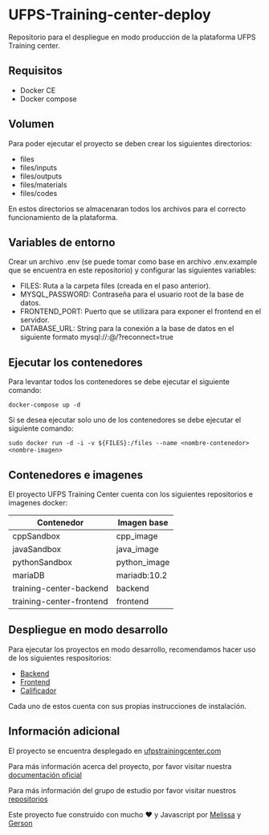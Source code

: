 # UFPS-Training-center-deploy

Repositorio para el despliegue en modo producción de la plataforma UFPS Training center.

## Requisitos 

- Docker CE
- Docker compose

## Volumen

Para poder ejecutar el proyecto se deben crear los siguientes directorios:

- files
- files/inputs
- files/outputs
- files/materials
- files/codes

En estos directorios se almacenaran todos los archivos para el correcto funcionamiento de la plataforma.

## Variables de entorno

Crear un archivo .env (se puede tomar como base en archivo .env.example que se encuentra en este repositorio) y configurar las siguientes variables:

- FILES: Ruta a la carpeta files (creada en el paso anterior).
- MYSQL_PASSWORD: Contraseña para el usuario root de la base de datos.
- FRONTEND_PORT: Puerto que se utilizara para exponer el frontend en el servidor.
- DATABASE_URL: String para la conexión a la base de datos en el siguiente formato mysql://<username>:<password>@<host>/<database>?reconnect=true

## Ejecutar los contenedores

Para levantar todos los contenedores se debe ejecutar el siguiente comando:

```
docker-compose up -d
```

Si se desea ejecutar solo uno de los contenedores se debe ejecutar el siguiente comando:

```
sudo docker run -d -i -v ${FILES}:/files --name <nombre-contenedor> <nombre-imagen>
```

## Contenedores e imagenes

El proyecto UFPS Training Center cuenta con los siguientes repositorios e imagenes docker:

| Contenedor  | Imagen base |
| ------------- | ------------- |
| cppSandbox  | cpp_image  |
| javaSandbox  | java_image  |
| pythonSandbox  | python_image  |
| mariaDB  | mariadb:10.2  |
| training-center-backend  | backend  |
| training-center-frontend  | frontend  |

## Despliegue en modo desarrollo

Para ejecutar los proyectos en modo desarrollo, recomendamos hacer uso de los siguientes respositorios:

- [Backend](https://github.com/Meyito/training-center-ufps)
- [Frontend](https://github.com/GersonLazaro/UFPS-Training-Center-Frontend)
- [Calificador](https://github.com/Meyito/docker-grading)

Cada uno de estos cuenta con sus propias instrucciones de instalación.

## Información adicional

El proyecto se encuentra desplegado en [ufpstrainingcenter.com](http://ufpstrainingcenter.com/#/iniciar-sesion)

Para más información acerca del proyecto, por favor visitar nuestra [documentación oficial](http://ufpstrainingcenter.com/anexos/) 

Para más información del grupo de estudio por favor visitar nuestros [repositorios](https://github.com/ProgramacionCompetitivaUFPS)



Este proyecto fue construido con mucho :heart: y Javascript por [Melissa](https://github.com/Meyito) y [Gerson](https://github.com/GersonLazaro)
